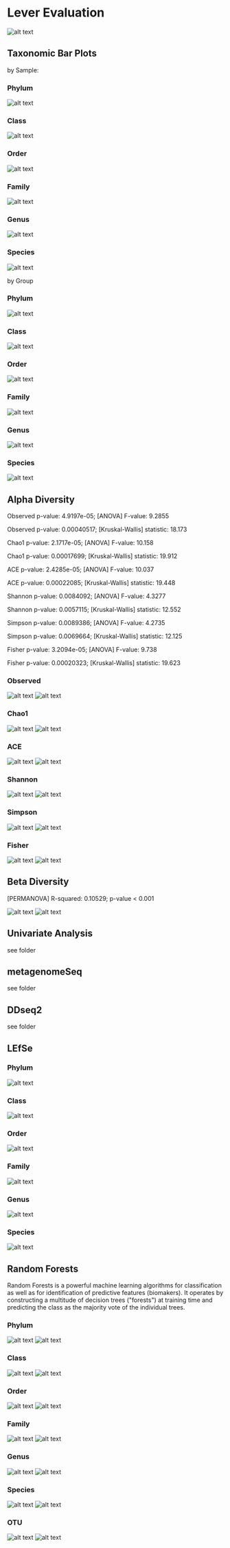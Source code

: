 # Lever Evaluation

 ![alt text](/MicrobiomAnalysis/Lever-all/norm_libsizes_0_1.png)

## Taxonomic Bar Plots

by Sample:

### Phylum

 ![alt text](/MicrobiomAnalysis/Lever-all/TaxBars/2_1.png)

### Class

 ![alt text](/MicrobiomAnalysis/Lever-all/TaxBars/3_1.png)

### Order

 ![alt text](/MicrobiomAnalysis/Lever-all/TaxBars/4_1.png)

### Family

 ![alt text](/MicrobiomAnalysis/Lever-all/TaxBars/5_1.png)

### Genus

 ![alt text](/MicrobiomAnalysis/Lever-all/TaxBars/6_1.png)

### Species

 ![alt text](/MicrobiomAnalysis/Lever-all/TaxBars/7_1.png)

by Group

### Phylum

 ![alt text](/MicrobiomAnalysis/Lever-all/TaxBars/g2_1.png)

### Class

 ![alt text](/MicrobiomAnalysis/Lever-all/TaxBars/g3_1.png)

### Order

 ![alt text](/MicrobiomAnalysis/Lever-all/TaxBars/g4_1.png)

### Family

 ![alt text](/MicrobiomAnalysis/Lever-all/TaxBars/g5_1.png)

### Genus

 ![alt text](/MicrobiomAnalysis/Lever-all/TaxBars/g6_1.png)

### Species

 ![alt text](/MicrobiomAnalysis/Lever-all/TaxBars/g7_1.png)


## Alpha Diversity

Observed	p-value: 4.9197e-05; [ANOVA] F-value: 9.2855

Observed	p-value: 0.00040517; [Kruskal-Wallis] statistic: 18.173

Chao1	p-value: 2.1717e-05; [ANOVA] F-value: 10.158

Chao1	p-value: 0.00017699; [Kruskal-Wallis] statistic: 19.912

ACE	p-value: 2.4285e-05; [ANOVA] F-value: 10.037

ACE	p-value: 0.00022085; [Kruskal-Wallis] statistic: 19.448

Shannon	p-value: 0.0084092; [ANOVA] F-value: 4.3277

Shannon	p-value: 0.0057115; [Kruskal-Wallis] statistic: 12.552

Simpson	p-value: 0.0089386; [ANOVA] F-value: 4.2735

Simpson	p-value: 0.0069664; [Kruskal-Wallis] statistic: 12.125

Fisher	p-value: 3.2094e-05; [ANOVA] F-value: 9.738

Fisher	p-value: 0.00020323; [Kruskal-Wallis] statistic: 19.623

### Observed

 ![alt text](/MicrobiomAnalysis/Lever-all/Alphadiversity/Observed_1.png)
 ![alt text](/MicrobiomAnalysis/Lever-all/Alphadiversity/gObserved_1.png)

### Chao1

 ![alt text](/MicrobiomAnalysis/Lever-all/Alphadiversity/Chao1_1.png)
 ![alt text](/MicrobiomAnalysis/Lever-all/Alphadiversity/gChao1_1.png)

### ACE

 ![alt text](/MicrobiomAnalysis/Lever-all/Alphadiversity/ACE_1.png)
 ![alt text](/MicrobiomAnalysis/Lever-all/Alphadiversity/gACE_1.png)

### Shannon

 ![alt text](/MicrobiomAnalysis/Lever-all/Alphadiversity/Shannon_1.png)
 ![alt text](/MicrobiomAnalysis/Lever-all/Alphadiversity/gShannon_1.png)

### Simpson

 ![alt text](/MicrobiomAnalysis/Lever-all/Alphadiversity/Simpson_1.png)
 ![alt text](/MicrobiomAnalysis/Lever-all/Alphadiversity/gSimpson_1.png)

### Fisher

 ![alt text](/MicrobiomAnalysis/Lever-all/Alphadiversity/Fisher_1.png)
 ![alt text](/MicrobiomAnalysis/Lever-all/Alphadiversity/gFisher_1.png)


## Beta Diversity

[PERMANOVA] R-squared: 0.10529; p-value < 0.001

 ![alt text](/MicrobiomAnalysis/Lever-all/Betadiverity/PCoA_1.png)
 ![alt text](/MicrobiomAnalysis/Lever-all/Betadiverity/MNDS_1.png)

## Univariate Analysis

see folder

## metagenomeSeq

see folder

## DDseq2

see folder

## LEfSe

### Phylum

 ![alt text](/MicrobiomAnalysis/Lever-all/LEfSe/2_1.png)

### Class

 ![alt text](/MicrobiomAnalysis/Lever-all/LEfSe/3_1.png)

### Order

 ![alt text](/MicrobiomAnalysis/Lever-all/LEfSe/4_1.png)

### Family

 ![alt text](/MicrobiomAnalysis/Lever-all/LEfSe/5_1.png)

### Genus

 ![alt text](/MicrobiomAnalysis/Lever-all/LEfSe/6_1.png)

### Species

 ![alt text](/MicrobiomAnalysis/Lever-all/LEfSe/7_1.png)

## Random Forests

Random Forests is a powerful machine learning algorithms for classification as well as for identification of predictive features (biomakers). It operates by constructing a multitude of decision trees ("forests") at training time and predicting the class as the majority vote of the individual trees.

### Phylum

 ![alt text](/MicrobiomAnalysis/Lever-all/RandomForests/c2_1.png)
 ![alt text](/MicrobiomAnalysis/Lever-all/RandomForests/f2_1.png)

### Class

 ![alt text](/MicrobiomAnalysis/Lever-all/RandomForests/c3_1.png)
 ![alt text](/MicrobiomAnalysis/Lever-all/RandomForests/f3_1.png)

### Order

 ![alt text](/MicrobiomAnalysis/Lever-all/RandomForests/c4_1.png)
 ![alt text](/MicrobiomAnalysis/Lever-all/RandomForests/f4_1.png)

### Family

 ![alt text](/MicrobiomAnalysis/Lever-all/RandomForests/c5_1.png)
 ![alt text](/MicrobiomAnalysis/Lever-all/RandomForests/f5_1.png)

### Genus

 ![alt text](/MicrobiomAnalysis/Lever-all/RandomForests/c6_1.png)
 ![alt text](/MicrobiomAnalysis/Lever-all/RandomForests/f6_1.png)

### Species

 ![alt text](/MicrobiomAnalysis/Lever-all/RandomForests/c7_1.png)
 ![alt text](/MicrobiomAnalysis/Lever-all/RandomForests/f7_1.png)

### OTU

 ![alt text](/MicrobiomAnalysis/Lever-all/RandomForests/c8_1.png)
 ![alt text](/MicrobiomAnalysis/Lever-all/RandomForests/f8_1.png)

